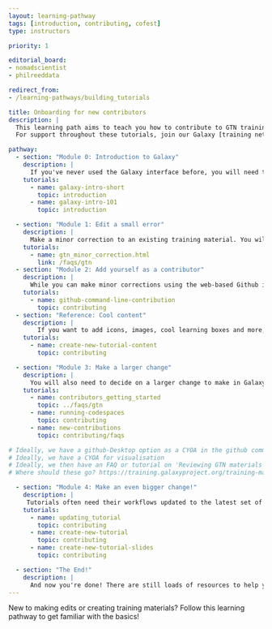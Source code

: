 ```yaml
---
layout: learning-pathway
tags: [introduction, contributing, cofest]
type: instructors

priority: 1

editorial_board:
- nomadscientist
- philreeddata

redirect_from:
- /learning-pathways/building_tutorials

title: Onboarding for new contributors
description: |
  This learning path aims to teach you how to contribute to GTN training materials. From editing typos to rendering test GTN sites, you will progress from being a user to a contributor.
  For support throughout these tutorials, join our Galaxy [training network on Matrix](https://matrix.to/#/#Galaxy-Training-Network_Lobby:gitter.im) to ask questions!

pathway:
  - section: "Module 0: Introduction to Galaxy"
    description: |
      If you've never used the Galaxy interface before, you will need to take our introductory tutorial first. Here, you will get a first look at the Galaxy platform for data analysis. You only need the short introduction to enable minor contributions, but for larger contributions, you can gain more familiarity through doing both tutorials.
    tutorials:
      - name: galaxy-intro-short
        topic: introduction
      - name: galaxy-intro-101
        topic: introduction

  - section: "Module 1: Edit a small error"
    description: |
      Make a minor correction to an existing training material. You will edit one page using GitHub, so find a typo and get ready!
    tutorials:
      - name: gtn_minor_correction.html
        link: /faqs/gtn
  - section: "Module 2: Add yourself as a contributor"
    description: |
      While you can make minor corrections using the web-based Github interface, for larger changes (and, indeed, for building new materials altogether), you will need to work more extensively with Github. When you make larger changes, you should be acknowledged for your work - we will therefore use this Github training to also add yourself to our contributors list, so that we can acknowledge you going forward!
    tutorials:
      - name: github-command-line-contribution
        topic: contributing
  - section: "Reference: Cool content"
    description: |
        If you want to add icons, images, cool learning boxes and more, you will need to use this next resource. Treat it as the Wikipedia of building training material - it's not meant to be a tutorial, but rather a resource to look up or scan through for ideas.
    tutorials:
      - name: create-new-tutorial-content
        topic: contributing

  - section: "Module 3: Make a larger change"
    description: |
      You will also need to decide on a larger change to make in Galaxy! You may already have ideas on what to fix; you can reference our FAQ for ideas on what to change; or contact a [Community of Practice](https://galaxyproject.org/community/sig/) to see if they have anything that needs doing. We will show you how to visualise those changes, and see how what you do will impact the materials. We do this via Codespaces. Finally, we show you had to add yourself as an editor, to acknowledge your contribution!
    tutorials:
      - name: contributors_getting_started
        topic: ../faqs/gtn
      - name: running-codespaces
        topic: contributing
      - name: new-contributions
        topic: contributing/faqs

# Ideally, we have a github-Desktop option as a CYOA in the github command line contribution
# Ideally, we have a CYOA for visualisation
# Ideally, we then have an FAQ or tutorial on 'Reviewing GTN materials' here as the next Module.
# Where should these go? https://training.galaxyproject.org/training-material/topics/dev/faqs/contributing.html & https://training.galaxyproject.org/training-material/faqs/gtn/contributors_git_advanced.html?

  - section: "Module 4: Make an even bigger change!"
    description: |
     Tutorials often need their workflows updated to the latest set of tools. Or, you might find that you want to want to build something entirely new! Pick the tutorial that is right for you!
    tutorials:
      - name: updating_tutorial
        topic: contributing
      - name: create-new-tutorial
        topic: contributing
      - name: create-new-tutorial-slides
        topic: contributing

  - section: "The End!"
    description: |
      And now you're done! There are still loads of resources to help you improve your training [conceptually](../learning-pathways/train-the-trainers.html) or [structurally](../topics/contributing/).
---
```


New to making edits or creating training materials? Follow this learning pathway to get familiar with the basics!
